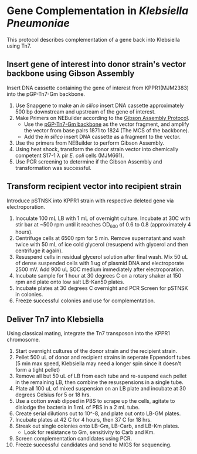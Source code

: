 # Gene Complementation in *Klebsiella Pneumoniae*

This protocol describes complementation of a gene back into Klebsiella using Tn7.

## Insert gene of interest into donor strain's vector backbone using Gibson Assembly

Insert DNA cassette containing the gene of interest from KPPR1(MJM2383) into the pGP-Tn7-Gm backbone.

1.  Use Snapgene to make an *in silico* insert DNA cassette approximately 500 bp downstream and upstream of the gene of interest.
2.	Make Primers on NEBuilder according to the [Gibson Assembly Protocol](https://github.com/mjmlab/protocols/blame/master/gibson-assembly.md).
      * Use the [pGP-Tn7-Gm backbone](https://www.ncbi.nlm.nih.gov/nuccore/JQ429758.1?report=gbwithparts&log$=seqview) as the vector fragment, and amplify the vector from base pairs 1871 to 1824 (The MCS of the backbone).
      * Add the *in silico* insert DNA cassette as a fragment to the vector.
3.  Use the primers from NEBuilder to perform Gibson Assembly.
4.  Using heat shock, transform the donor strain vector into chemically competent S17-1 λ pir *E. coli* cells (MJM661).
5.  Use PCR screening to determine if the Gibson Assembly and transformation was successful.

## Transform recipient vector into recipient strain

Introduce pSTNSK into KPPR1 strain with respective deleted gene via electroporation.

1.   Inoculate 100 mL LB with 1 mL of overnight culture. Incubate at 30C with stir bar at ~500 rpm until it reaches OD<sub>600</sub> of 0.6 to 0.8 (approximately 4 hours). 
2.   Centrifuge cells at 6500 rpm for 5 min. Remove supernatant and wash twice with 50 mL of ice cold glycerol (resuspend with glycerol and then centrifuge it again). 
3.   Resuspend cells in residual glycerol solution after final wash. Mix 50 uL of dense suspended cells with 1 ug of plasmid DNA and electroporate 2500 mV. Add 900 uL SOC medium immediately after electroporation.
4.   Incubate sample for 1 hour at 30 degrees C on a rotary shaker at 150 rpm and plate onto low salt LB-Kan50 plates.
5.   Incubate plates at 30 degrees C overnight and PCR Screen for pSTNSK in colonies. 
6.   Freeze successful colonies and use for complementation.


## Deliver Tn7 into Klebsiella

Using classical mating, integrate the Tn7 transposon into the KPPR1 chromosome.

1.  Start overnight cultures of the donor strain and the recipient strain.
2.  Pellet 500 uL of donor and recipient strains in seperate Eppendorf tubes (5 min max speed, Klebsiella may need a longer spin since it doesn't form a tight pellet)
3.  Remove all but 50 uL of LB from each tube and re-suspend each pellet in the remaining LB, then combine the resuspensions in a single tube. 
4.  Plate all 100 uL of mixed suspension on an LB plate and incubate at 30 degrees Celsius for 5 or 18 hrs.
5.  Use a cotton swab dipped in PBS to scrape up the cells, agitate to dislodge the bacteria in 1 mL of PBS in a 2 mL tube.
6.  Create serial dilutions out to 10^-8, and plate out onto LB-GM plates.
7. Incubate plates at 42 C for 4 hours, then 37 C for 18 hrs.
8. Streak out single colonies onto LB-Gm, LB-Carb, and LB-Km plates.
     * Look for resistance to Gm, sensitivity to Carb and Km.
9. Screen complementation candidates using PCR.
10. Freeze successful candidates and send to MIGS for sequencing.
    


